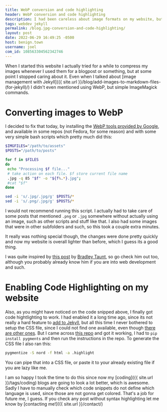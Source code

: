 ```yaml
---
title: WebP conversion and code highlighting
header: WebP conversion and code highlighting
description: I had been careless about image formats on my website, but I decided to put some work and convert them all to WebP. Also, I got the Nord color scheme to work on my code!
tags: webdev jekyll
permalink: /blog.jpg-conversion-and-code-highlighting/
layout: post
date: 2022-06-29 16:49:25 -0500
host: benign.town
username: joel
com_id: 108563304562342746
---
```


When I started this website I actually tried for a while to compress my images whenever I used them for a blogpost or something, but at some point I stopped caring about it. Even when I talked about [image management with Jekyll]({{ site.url }}/blog/add-images-to-markdown-files-(for-jekyll)/) I didn't even mentioned using WebP, but simple ImageMagick commands.

# Converting images to WebP

I decided to fix that today, by installing the [WebP tools provided by Google](https://developers.google.com/speed.jpg/download), and available in some repos (not Fedora, for some reason) and with some very simple bash scripts which pretty much did this:

 ```bash
$IMGFILES="/path/to/assets"
$POSTS="/path/to/posts"

for f in $FILES
do
  echo "Processing $f file..."
  # take action on each file. $f store current file name
  .jpg -q 85 "$f" -o "${f%.*}.jpg";
  #cat "$f"
done

sed -i 's/.jpg/.jpg/g' $POSTS/*
sed -i 's/.png/.jpg/g' $POSTS/*
```

I would not recommend running this script. I actually had to take care of some posts that mentioned `.png` or `.jpg` somewhere without actually using an image, such as other scripts and stuff like that. I also had some images that were in other subfolders and such, so this took a couple extra minutes.

It really was nothing special though, the changes were done pretty quickly and now my website is overall lighter than before, which I guess its a good thing.

I was quite inspired by [this post](https://1mb.club/blog/batch.jpg-conversion/) by [Bradley Taunt](https://tdarb.org/), so go check him out too, although you probably already know him if you are into web development and such.

# Enabling Code Highlighting on my website

Also, as you might have noticed on the code snipped above, I finally got code hightlighting to work. I had enabled it a long time ago, since its not really a hard feature to [add to Jekyll](https://jekyllrb.com/docs/liquid/tags/#code-snippet-highlighting), but all this time I never bothered to setup the CSS file, since I could not find one available, even though [there are other ones](https://github.com/jwarby/jekyll-pygments-themes). But I came across [this repo](https://github.com/sbrisard/nord_pygments) and got it working, I had to `pip install pygments` and then run the instructions in the repo. To generate the CSS file I also ran this:

```bash
pygmentize -S nord -f html -a .highlight
```

You can pipe that into a CSS file, or paste it to your already existing file if you are lazy like me.

I am so happy I took the time to do this since now my [coding]({{ site.url }}/tags/coding) blogs are going to look a lot better, which is awesome. Sadly I have to manually check which code snippets do not define which language is used, since those are not gonna get colored. That's a job for future me, I guess. If you check any post without syntax highlighting let me know by [contacting me!]({{ site.url }}/contact/)
